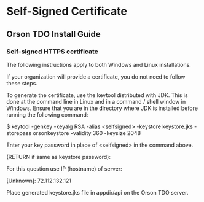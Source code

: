# Self-Signed Certificate

## Orson TDO Install Guide

### Self-signed HTTPS certificate &#x20;

The following instructions apply to both Windows and Linux installations. &#x20;

If your organization will provide a certificate, you do not need to follow these steps.

To generate the certificate, use the keytool distributed with JDK.  This is done at the command line in Linux and in a command / shell window in Windows.  Ensure that you are in the directory where JDK is installed before running the following command:&#x20;

$ keytool -genkey -keyalg RSA -alias \<selfsigned> -keystore keystore.jks -storepass orsonkeystore -validity 360 -keysize 2048

Enter your key password in place of \<selfsigned> in the command above.

(RETURN if same as keystore password):&#x20;

For this question use IP (hostname) of server:&#x20;

\[Unknown]: 72.112.132.121&#x20;

Place generated keystore.jks file in appdir/api on the Orson TDO server.&#x20;
